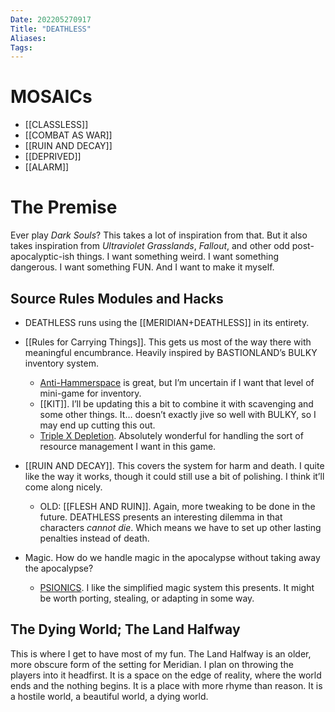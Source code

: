 ```yaml
---
Date: 202205270917
Title: "DEATHLESS"
Aliases:
Tags:
---
```


# MOSAICs
- [[CLASSLESS]]
- [[COMBAT AS WAR]]
- [[RUIN AND DECAY]]
- [[DEPRIVED]]
- [[ALARM]]

# The Premise
Ever play _Dark Souls_? This takes a lot of inspiration from that. But it also takes inspiration from _Ultraviolet Grasslands_, _Fallout_, and other odd post-apocalyptic-ish things. I want something weird. I want something dangerous. I want something FUN. And I want to make it myself.

## Source Rules Modules and Hacks
- DEATHLESS runs using the [[MERIDIAN+DEATHLESS]] in its entirety.

- [[Rules for Carrying Things]]. This gets us most of the way there with meaningful encumbrance. Heavily inspired by BASTIONLAND’s BULKY inventory system. 
	- [Anti-Hammerspace](https://rottenpulp.blogspot.com/2012/06/matt-rundles-anti-hammerspace-item.html) is great, but I’m uncertain if I want that level of mini-game for inventory.
	- [[KIT]]. I’ll be updating this a bit to combine it with scavenging and some other things. It… doesn’t exactly jive so well with BULKY, so I may end up cutting this out.
	- [Triple X Depletion](https://goblinpunch.blogspot.com/2018/09/triple-x-depletion-unified-depletion.html). Absolutely wonderful for handling the sort of resource management I want in this game.

- [[RUIN AND DECAY]]. This covers the system for harm and death. I quite like the way it works, though it could still use a bit of polishing. I think it’ll come along nicely.
	- OLD: [[FLESH AND RUIN]]. Again, more tweaking to be done in the future. DEATHLESS presents an interesting dilemma in that characters _cannot die_. Which means we have to set up other lasting penalties instead of death.

- Magic. How do we handle magic in the apocalypse without taking away the apocalypse?
	- [PSIONICS](https://crateredland.blogspot.com/2019/06/psionics.html). I like the simplified magic system this presents. It might be worth porting, stealing, or adapting in some way.

## The Dying World; The Land Halfway
This is where I get to have most of my fun. The Land Halfway is an older, more obscure form of the setting for Meridian. I plan on throwing the players into it headfirst. It is a space on the edge of reality, where the world ends and the nothing begins. It is a place with more rhyme than reason. It is a hostile world, a beautiful world, a dying world.
